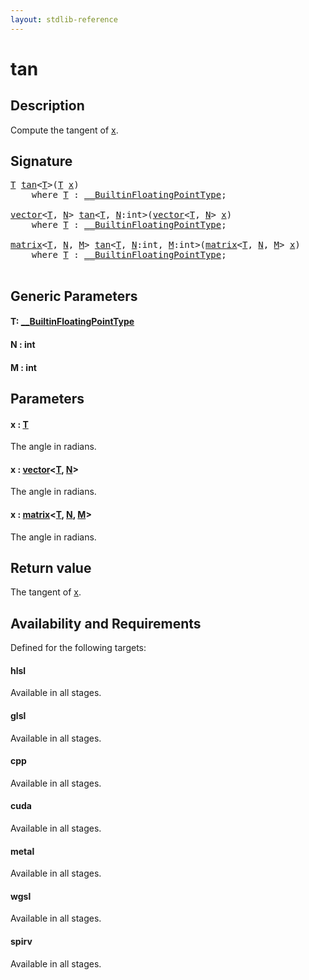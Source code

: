 ```yaml
---
layout: stdlib-reference
---
```


# tan

## Description

Compute the tangent of <span class='code'><a href="tan#decl-x" class="code_param">x</a></span>.



## Signature 

<pre>
<a href="tan#typeparam-T" class="code_type">T</a> <a href="tan">tan</a>&lt;<a href="tan#typeparam-T" class="code_type">T</a>&gt;(<a href="tan#typeparam-T" class="code_type">T</a> <a href="tan#decl-x" class="code_param">x</a>)
    <span class='code_keyword'>where</span> <a href="tan#typeparam-T" class="code_type">T</a> : <a href="../interfaces/0_builtinfloatingpointtype-029hm/index" class="code_type">__BuiltinFloatingPointType</a>;

<a href="../types/vector/index" class="code_type">vector</a>&lt;<a href="tan#typeparam-T" class="code_type">T</a>, <a href="tan#decl-N" class="code_var">N</a>&gt; <a href="tan">tan</a>&lt;<a href="tan#typeparam-T" class="code_type">T</a>, <a href="tan#decl-N" class="code_var">N</a>:<span class="code_keyword">int</span>&gt;(<a href="../types/vector/index" class="code_type">vector</a>&lt;<a href="tan#typeparam-T" class="code_type">T</a>, <a href="tan#decl-N" class="code_var">N</a>&gt; <a href="tan#decl-x" class="code_param">x</a>)
    <span class='code_keyword'>where</span> <a href="tan#typeparam-T" class="code_type">T</a> : <a href="../interfaces/0_builtinfloatingpointtype-029hm/index" class="code_type">__BuiltinFloatingPointType</a>;

<a href="../types/matrix/index" class="code_type">matrix</a>&lt;<a href="tan#typeparam-T" class="code_type">T</a>, <a href="tan#decl-N" class="code_var">N</a>, <a href="tan#decl-M" class="code_var">M</a>&gt; <a href="tan">tan</a>&lt;<a href="tan#typeparam-T" class="code_type">T</a>, <a href="tan#decl-N" class="code_var">N</a>:<span class="code_keyword">int</span>, <a href="tan#decl-M" class="code_var">M</a>:<span class="code_keyword">int</span>&gt;(<a href="../types/matrix/index" class="code_type">matrix</a>&lt;<a href="tan#typeparam-T" class="code_type">T</a>, <a href="tan#decl-N" class="code_var">N</a>, <a href="tan#decl-M" class="code_var">M</a>&gt; <a href="tan#decl-x" class="code_param">x</a>)
    <span class='code_keyword'>where</span> <a href="tan#typeparam-T" class="code_type">T</a> : <a href="../interfaces/0_builtinfloatingpointtype-029hm/index" class="code_type">__BuiltinFloatingPointType</a>;

</pre>

## Generic Parameters

####  <a id="typeparam-T"></a>T: [\_\_BuiltinFloatingPointType](../interfaces/0_builtinfloatingpointtype-029hm/index)
####  <a id="decl-N"></a>N  : int
####  <a id="decl-M"></a>M  : int

## Parameters

####  <a id="decl-x"></a>x  : [T](tan#typeparam-T)
The angle in radians.

####  <a id="decl-x"></a>x  : [vector](../types/vector/index)\<[T](../types/vector/index#typeparam-T), [N](../types/vector/index#decl-N)\>
The angle in radians.

####  <a id="decl-x"></a>x  : [matrix](../types/matrix/index)\<[T](), [N](../types/matrix/index#decl-N), [M](../types/matrix/index#decl-M)\>
The angle in radians.


## Return value
The tangent of <span class='code'><a href="tan#decl-x" class="code_param">x</a></span>.


## Availability and Requirements

Defined for the following targets:

#### hlsl
Available in all stages.

#### glsl
Available in all stages.

#### cpp
Available in all stages.

#### cuda
Available in all stages.

#### metal
Available in all stages.

#### wgsl
Available in all stages.

#### spirv
Available in all stages.




